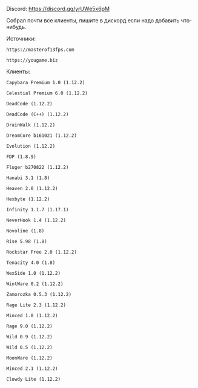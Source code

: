 Discord: https://discord.gg/yrUWe5x6pM

Собрал почти все клиенты, пишите в дискорд если надо добавить что-нибудь.

Источники:

	https://masterof13fps.com

	https://yougame.biz

Клиенты:

	Capybara Premium 1.0 (1.12.2)

	Celestial Premium 6.0 (1.12.2)

	DeadCode (1.12.2)

	DeadCode (C++) (1.12.2)

	DrainWalk (1.12.2)

	DreamCore b161021 (1.12.2)

	Evolution (1.12.2)

	FDP (1.8.9)

	Fluger b270822 (1.12.2)

	Hanabi 3.1 (1.8)

	Heaven 2.0 (1.12.2)

	Hexbyte (1.12.2)

	Infinity 1.1.7 (1.17.1)

	NeverHook 1.4 (1.12.2)

	Novoline (1.8)

	Rise 5.98 (1.8)

	Rockstar Free 2.0 (1.12.2)

	Tenacity 4.0 (1.8)

	WexSide 1.0 (1.12.2)

	WintWare 0.2 (1.12.2)

	Zamorozka 0.5.3 (1.12.2)
	
	Rage Lite 2.3 (1.12.2)

	Minced 1.8 (1.12.2)

	Rage 9.0 (1.12.2)

	Wild 0.9 (1.12.2)

	Wild 0.5 (1.12.2)
	
	MoonWare (1.12.2)
	
	Minced 2.1 (1.12.2)
	
	Clowdy Lite (1.12.2)